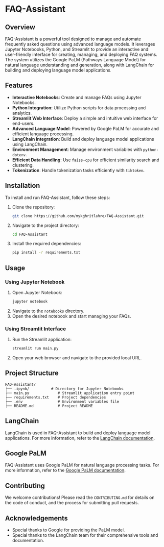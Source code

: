 # FAQ-Assistant

## Overview

FAQ-Assistant is a powerful tool designed to manage and automate frequently asked questions using advanced language models. It leverages Jupyter Notebooks, Python, and Streamlit to provide an interactive and user-friendly interface for creating, managing, and deploying FAQ systems. The system utilizes the Google PaLM (Pathways Language Model) for natural language understanding and generation, along with LangChain for building and deploying language model applications.

## Features

- **Interactive Notebooks**: Create and manage FAQs using Jupyter Notebooks.
- **Python Integration**: Utilize Python scripts for data processing and analytics.
- **Streamlit Web Interface**: Deploy a simple and intuitive web interface for end-users.
- **Advanced Language Model**: Powered by Google PaLM for accurate and efficient language processing.
- **LangChain Integration**: Build and deploy language model applications using LangChain.
- **Environment Management**: Manage environment variables with `python-dotenv`.
- **Efficient Data Handling**: Use `faiss-cpu` for efficient similarity search and clustering.
- **Tokenization**: Handle tokenization tasks efficiently with `tiktoken`.

## Installation

To install and run FAQ-Assistant, follow these steps:

1. Clone the repository:
   ```bash
   git clone https://github.com/mykghritlahre/FAQ-Assistant.git
   ```
2. Navigate to the project directory:
   ```bash
   cd FAQ-Assistant
   ```
3. Install the required dependencies:
   ```bash
   pip install -r requirements.txt
   ```

## Usage

### Using Jupyter Notebook

1. Open Jupyter Notebook:
   ```bash
   jupyter notebook
   ```
2. Navigate to the `notebooks` directory.
3. Open the desired notebook and start managing your FAQs.

### Using Streamlit Interface

1. Run the Streamlit application:
   ```bash
   streamlit run main.py
   ```
2. Open your web browser and navigate to the provided local URL.

## Project Structure

```
FAQ-Assistant/
├── .ipynb/          # Directory for Jupyter Notebooks
├── main.py             # Streamlit application entry point
├── requirements.txt    # Project dependencies
├── .env                # Environment variables file
├── README.md           # Project README
```

## LangChain

LangChain is used in FAQ-Assistant to build and deploy language model applications. For more information, refer to the [LangChain documentation](https://pypi.org/project/langchain/).

## Google PaLM

FAQ-Assistant uses Google PaLM for natural language processing tasks. For more information, refer to the [Google PaLM documentation](https://ai.google.dev/api/palm).

## Contributing

We welcome contributions! Please read the `CONTRIBUTING.md` for details on the code of conduct, and the process for submitting pull requests.

## Acknowledgements

- Special thanks to Google for providing the PaLM model.
- Special thanks to the LangChain team for their comprehensive tools and documentation.


